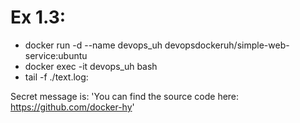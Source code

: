 
# Ex 1.3:
- docker run -d --name devops_uh devopsdockeruh/simple-web-service:ubuntu
- docker exec -it devops_uh bash
- tail -f ./text.log:

Secret message is: 'You can find the source code here: https://github.com/docker-hy'

